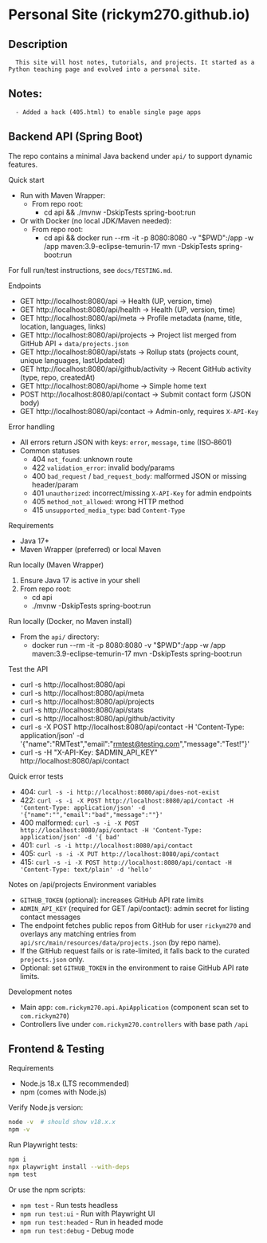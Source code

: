 # Personal Site (rickym270.github.io)
   ## Description
      This site will host notes, tutorials, and projects. It started as a Python teaching page and evolved into a personal site.
   ## Notes:
      - Added a hack (405.html) to enable single page apps

## Backend API (Spring Boot)
   The repo contains a minimal Java backend under `api/` to support dynamic features.

   Quick start
   - Run with Maven Wrapper:
     - From repo root:
       - cd api && ./mvnw -DskipTests spring-boot:run
   - Or with Docker (no local JDK/Maven needed):
     - From repo root:
       - cd api && docker run --rm -it -p 8080:8080 -v "$PWD":/app -w /app maven:3.9-eclipse-temurin-17 mvn -DskipTests spring-boot:run

   For full run/test instructions, see `docs/TESTING.md`.

   Endpoints
   - GET http://localhost:8080/api              → Health (UP, version, time)
   - GET http://localhost:8080/api/health       → Health (UP, version, time)
   - GET http://localhost:8080/api/meta         → Profile metadata (name, title, location, languages, links)
   - GET http://localhost:8080/api/projects     → Project list merged from GitHub API + `data/projects.json`
   - GET http://localhost:8080/api/stats        → Rollup stats (projects count, unique languages, lastUpdated)
   - GET http://localhost:8080/api/github/activity → Recent GitHub activity (type, repo, createdAt)
   - GET http://localhost:8080/api/home         → Simple home text
   - POST http://localhost:8080/api/contact     → Submit contact form (JSON body)
   - GET http://localhost:8080/api/contact      → Admin-only, requires `X-API-Key`

   Error handling
   - All errors return JSON with keys: `error`, `message`, `time` (ISO‑8601)
   - Common statuses
     - 404 `not_found`: unknown route
     - 422 `validation_error`: invalid body/params
     - 400 `bad_request` / `bad_request_body`: malformed JSON or missing header/param
     - 401 `unauthorized`: incorrect/missing `X-API-Key` for admin endpoints
     - 405 `method_not_allowed`: wrong HTTP method
     - 415 `unsupported_media_type`: bad `Content-Type`

   Requirements
   - Java 17+
   - Maven Wrapper (preferred) or local Maven

   Run locally (Maven Wrapper)
   1. Ensure Java 17 is active in your shell
   2. From repo root:
      - cd api
      - ./mvnw -DskipTests spring-boot:run

   Run locally (Docker, no Maven install)
   - From the `api/` directory:
     - docker run --rm -it -p 8080:8080 -v "$PWD":/app -w /app maven:3.9-eclipse-temurin-17 mvn -DskipTests spring-boot:run

   Test the API
   - curl -s http://localhost:8080/api
   - curl -s http://localhost:8080/api/meta
   - curl -s http://localhost:8080/api/projects
   - curl -s http://localhost:8080/api/stats
   - curl -s http://localhost:8080/api/github/activity
   - curl -s -X POST http://localhost:8080/api/contact -H 'Content-Type: application/json' -d '{"name":"RMTest","email":"rmtest@testing.com","message":"Test!"}'
   - curl -s -H "X-API-Key: $ADMIN_API_KEY" http://localhost:8080/api/contact

   Quick error tests
   - 404: `curl -s -i http://localhost:8080/api/does-not-exist`
   - 422: `curl -s -i -X POST http://localhost:8080/api/contact -H 'Content-Type: application/json' -d '{"name":"","email":"bad","message":""}'`
   - 400 malformed: `curl -s -i -X POST http://localhost:8080/api/contact -H 'Content-Type: application/json' -d '{ bad'`
   - 401: `curl -s -i http://localhost:8080/api/contact`
   - 405: `curl -s -i -X PUT http://localhost:8080/api/contact`
   - 415: `curl -s -i -X POST http://localhost:8080/api/contact -H 'Content-Type: text/plain' -d 'hello'`

   Notes on /api/projects
   Environment variables
   - `GITHUB_TOKEN` (optional): increases GitHub API rate limits
   - `ADMIN_API_KEY` (required for GET /api/contact): admin secret for listing contact messages
   - The endpoint fetches public repos from GitHub for user `rickym270` and overlays any matching entries from `api/src/main/resources/data/projects.json` (by repo name).
   - If the GitHub request fails or is rate-limited, it falls back to the curated `projects.json` only.
   - Optional: set `GITHUB_TOKEN` in the environment to raise GitHub API rate limits.

   Development notes
   - Main app: `com.rickym270.api.ApiApplication` (component scan set to `com.rickym270`)
   - Controllers live under `com.rickym270.controllers` with base path `/api`

## Frontend & Testing
   Requirements
   - Node.js 18.x (LTS recommended)
   - npm (comes with Node.js)

   Verify Node.js version:
   ```bash
   node -v  # should show v18.x.x
   npm -v
   ```

   Run Playwright tests:
   ```bash
   npm i
   npx playwright install --with-deps
   npm test
   ```

   Or use the npm scripts:
   - `npm test` - Run tests headless
   - `npm run test:ui` - Run with Playwright UI
   - `npm run test:headed` - Run in headed mode
   - `npm run test:debug` - Debug mode
